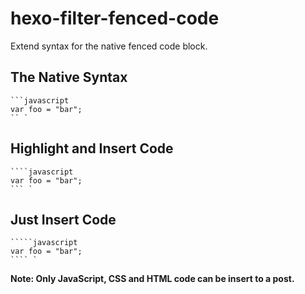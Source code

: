 # hexo-filter-fenced-code

Extend syntax for the native fenced code block.

## The Native Syntax

```
```javascript
var foo = "bar";
`` `
```

## Highlight and Insert Code

```
````javascript
var foo = "bar";
``` `
```

## Just Insert Code

```
`````javascript
var foo = "bar";
```` `
```

**Note: Only JavaScript, CSS and HTML code can be insert to a post.**
